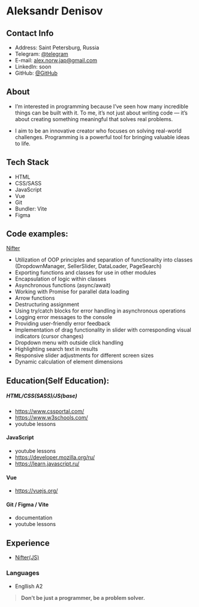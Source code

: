 # Aleksandr Denisov 


## Contact Info

 - Address: Saint Petersburg, Russia
 - Telegram: [@telegram](https://t.me/Norw_Jap_Can)
 - E-mail: alex.norw.jap@gmail.com
 - LinkedIn: soon
 - GitHub: [@GitHub](https://github.com/alexnorwjap)



## About

- I’m interested in programming because I’ve seen how many incredible things can be built with it.
To me, it’s not just about writing code — it’s about creating something meaningful that solves real problems.

- I aim to be an innovative creator who focuses on solving real-world challenges. Programming is a powerful tool for bringing valuable ideas to life.



## Tech Stack
- HTML
- CSS/SASS
- JavaScript
- Vue
- Git
- Bundler: Vite
- Figma



## Code examples:

[Nifter](https://github.com/alexnorwjap/Nifter/tree/main/src/assets/js)

- Utilization of OOP principles and separation of functionality into classes (DropdownManager, SellerSlider, DataLoader, PageSearch)
- Exporting functions and classes for use in other modules
- Encapsulation of logic within classes
- Asynchronous functions (async/await)
- Working with Promise for parallel data loading
- Arrow functions
- Destructuring assignment
- Using try/catch blocks for error handling in asynchronous operations
- Logging error messages to the console
- Providing user-friendly error feedback
- Implementation of drag functionality in slider with corresponding visual indicators (cursor changes)
- Dropdown menu with outside click handling
- Highlighting search text in results
- Responsive slider adjustments for different screen sizes
- Dynamic calculation of element dimensions



## Education(Self Education):

##### HTML/CSS(SASS)/JS(base)
- https://www.cssportal.com/
- https://www.w3schools.com/
- youtube lessons

#### JavaScript
- youtube lessons
- https://developer.mozilla.org/ru/
- https://learn.javascript.ru/

#### Vue
- https://vuejs.org/

#### Git / Figma / Vite
- documentation
- youtube lessons


## Experience

- [Nifter(JS)]([https://alexnorwjap.github.io/rsschool-cv/cv](https://alexnorwjap.github.io/Nifter/))

###	Languages

-	Engllish A2



>**Don’t be just a programmer, be a problem solver.**
